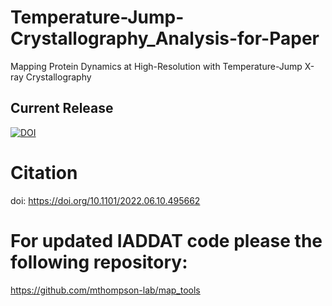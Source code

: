 # Temperature-Jump-Crystallography_Analysis-for-Paper
Mapping Protein Dynamics at High-Resolution with Temperature-Jump X-ray Crystallography

## Current Release
[![DOI](https://zenodo.org/badge/493876840.svg)](https://zenodo.org/badge/latestdoi/493876840)

# Citation
doi: https://doi.org/10.1101/2022.06.10.495662

# For updated IADDAT code please the following repository:
https://github.com/mthompson-lab/map_tools
